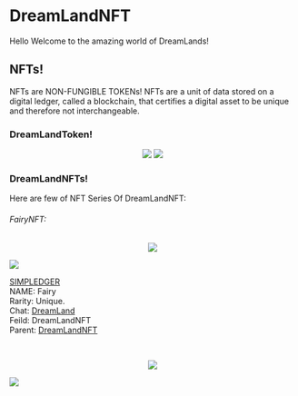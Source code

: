 # DreamLandNFT
Hello Welcome to the amazing world of DreamLands!

## NFTs!
NFTs are NON-FUNGIBLE TOKENs!
NFTs are a unit of data stored on a digital ledger, called a blockchain, that certifies a digital asset to be unique and therefore not interchangeable.


### DreamLandToken!

<p align="center">
  <img src="https://telegra.ph/file/422cc3db1426679d87a20.jpg">
  <a href="https://t.me/DreamsLandChat" alt="Telegram!"> <img src="https://aleen42.github.io/badges/src/telegram.svg" /> </a>
</p>


### DreamLandNFTs!

Here are few of NFT Series Of DreamLandNFT:

###### FairyNFT:

<p align="center">
  <img src="https://telegra.ph/file/13a73e24e8e2a988d280c.jpg">
</p>

<a href="https://simpleledger.info/#token/675b577e6b03ea50fe399cd2d57389657eae5f12f45aac737e85804f587ac77b" alt="SIMPLELEDGER"> <img  src="https://img.shields.io/badge/%F0%9F%92%A1-SIMPLE%20LEDGER%20NFT-9cf" /> </a>


[SIMPLEDGER](https://simpleledger.info/#token/675b577e6b03ea50fe399cd2d57389657eae5f12f45aac737e85804f587ac77b)<br>
NAME: Fairy<br>
Rarity: Unique.<br>
Chat: [DreamLand](https://t.me/DreamsLandChat)<br>
Feild: DreamLandNFT<br>
Parent: [DreamLandNFT](https://simpleledger.info/token/66f918c844a68e213c406dfa149c15b76342ee21c5fd47d320b65117a1246938)

<br>

<p align="center">
  <img src="https://telegra.ph/file/194c2cfd21bf3aacb186f.jpg">
</p>

<a href="https://simpleledger.info/#token/d2b4a0b4aed43d3317fc61bd7512a605ad28fa034a40a4877b44858078ad69fb" alt="SIMPLELEDGER"> <img src="https://img.shields.io/badge/%F0%9F%92%A1-SIMPLE%20LEDGER%20NFT-9cf" /> </a>
